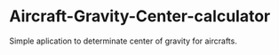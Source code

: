 # Aircraft-Gravity-Center-calculator
Simple aplication to determinate center of gravity for aircrafts.       
